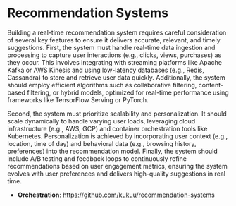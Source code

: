 # Recommendation Systems
Building a real-time recommendation system requires careful consideration of several key features to ensure it delivers accurate, relevant, and timely suggestions. First, the system must handle real-time data ingestion and processing to capture user interactions (e.g., clicks, views, purchases) as they occur. This involves integrating with streaming platforms like Apache Kafka or AWS Kinesis and using low-latency databases (e.g., Redis, Cassandra) to store and retrieve user data quickly. Additionally, the system should employ efficient algorithms such as collaborative filtering, content-based filtering, or hybrid models, optimized for real-time performance using frameworks like TensorFlow Serving or PyTorch.

Second, the system must prioritize scalability and personalization. It should scale dynamically to handle varying user loads, leveraging cloud infrastructure (e.g., AWS, GCP) and container orchestration tools like Kubernetes. Personalization is achieved by incorporating user context (e.g., location, time of day) and behavioral data (e.g., browsing history, preferences) into the recommendation model. Finally, the system should include A/B testing and feedback loops to continuously refine recommendations based on user engagement metrics, ensuring the system evolves with user preferences and delivers high-quality suggestions in real time.

- **Orchestration**: https://github.com/kukuu/recommendation-systems 
